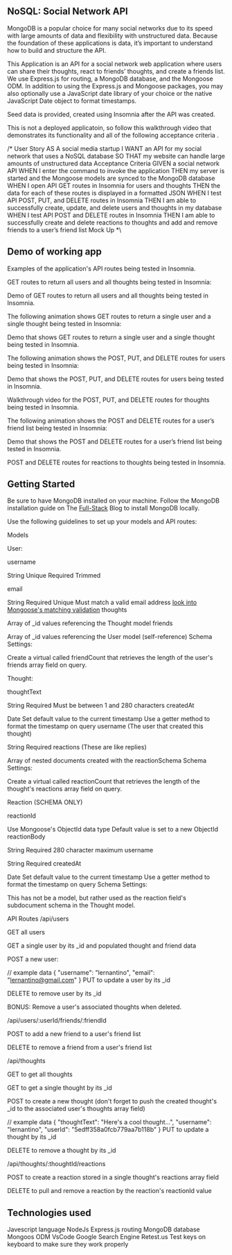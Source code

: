 ## NoSQL: Social Network API

MongoDB is a popular choice for many social networks due to its speed with large amounts of data and flexibility with unstructured data. Because the foundation of these applications is data, it’s important to understand how to build and structure the API.

This Application is an API for a social network web application where users can share their thoughts, react to friends’ thoughts, and create a friends list. We use Express.js for routing, a MongoDB database, and the Mongoose ODM. In addition to using the Express.js and Mongoose packages, you may also optionally use a JavaScript date library of your choice or the native JavaScript Date object to format timestamps.

Seed data is provided,  created using Insomnia after the API was created.

This is not a deployed applicatoin, so follow this walkthrough video that demonstrates its functionality and all of the following acceptance criteria . 

/*  User Story
AS A social media startup
I WANT an API for my social network that uses a NoSQL database
SO THAT my website can handle large amounts of unstructured data
Acceptance Criteria
GIVEN a social network API
WHEN I enter the command to invoke the application
THEN my server is started and the Mongoose models are synced to the MongoDB database
WHEN I open API GET routes in Insomnia for users and thoughts
THEN the data for each of these routes is displayed in a formatted JSON
WHEN I test API POST, PUT, and DELETE routes in Insomnia
THEN I am able to successfully create, update, and delete users and thoughts in my database
WHEN I test API POST and DELETE routes in Insomnia
THEN I am able to successfully create and delete reactions to thoughts and add and remove friends to a user’s friend list
Mock Up 
*\

## Demo of working app
Examples of the application's API routes being tested in Insomnia.



GET routes to return all users and all thoughts being tested in Insomnia:



Demo of GET routes to return all users and all thoughts being tested in Insomnia.



The following animation shows GET routes to return a single user and a single thought being tested in Insomnia:



Demo that shows GET routes to return a single user and a single thought being tested in Insomnia.



The following animation shows the POST, PUT, and DELETE routes for users being tested in Insomnia:



Demo that shows the POST, PUT, and DELETE routes for users being tested in Insomnia.



Walkthrough video for the POST, PUT, and DELETE routes for thoughts being tested in Insomnia.


The following animation shows the POST and DELETE routes for a user’s friend list being tested in Insomnia:



Demo that shows the POST and DELETE routes for a user’s friend list being tested in Insomnia.



POST and DELETE routes for reactions to thoughts being tested in Insomnia.

## Getting Started

Be sure to have MongoDB installed on your machine. Follow the MongoDB installation guide on The [Full-Stack](https://coding-boot-camp.github.io/full-stack/mongodb/how-to-install-mongodb) Blog to install MongoDB locally.

Use the following guidelines to set up your models and API routes:

Models

User:

username

String
Unique
Required
Trimmed

email

String
Required
Unique
Must match a valid email address [look into Mongoose's matching validation](https://mongoosejs.com/docs/validation.html)
thoughts

Array of _id values referencing the Thought model
friends

Array of _id values referencing the User model (self-reference)
Schema Settings:

Create a virtual called friendCount that retrieves the length of the user's friends array field on query.

Thought:

thoughtText

String
Required
Must be between 1 and 280 characters
createdAt

Date
Set default value to the current timestamp
Use a getter method to format the timestamp on query
username (The user that created this thought)

String
Required
reactions (These are like replies)

Array of nested documents created with the reactionSchema
Schema Settings:

Create a virtual called reactionCount that retrieves the length of the thought's reactions array field on query.

Reaction (SCHEMA ONLY)

reactionId

Use Mongoose's ObjectId data type
Default value is set to a new ObjectId
reactionBody

String
Required
280 character maximum
username

String
Required
createdAt

Date
Set default value to the current timestamp
Use a getter method to format the timestamp on query
Schema Settings:

This has not be a model, but rather used as the reaction field's subdocument schema in the Thought model.

API Routes
/api/users

GET all users

GET a single user by its _id and populated thought and friend data

POST a new user:

// example data
{
  "username": "lernantino",
  "email": "lernantino@gmail.com"
}
PUT to update a user by its _id

DELETE to remove user by its _id

BONUS: Remove a user's associated thoughts when deleted.

/api/users/:userId/friends/:friendId

POST to add a new friend to a user's friend list

DELETE to remove a friend from a user's friend list

/api/thoughts

GET to get all thoughts

GET to get a single thought by its _id

POST to create a new thought (don't forget to push the created thought's _id to the associated user's thoughts array field)

// example data
{
  "thoughtText": "Here's a cool thought...",
  "username": "lernantino",
  "userId": "5edff358a0fcb779aa7b118b"
}
PUT to update a thought by its _id

DELETE to remove a thought by its _id

/api/thoughts/:thoughtId/reactions

POST to create a reaction stored in a single thought's reactions array field

DELETE to pull and remove a reaction by the reaction's reactionId value

## Technologies used

Javescript language
NodeJs
Express.js routing
MongoDB database
Mongoos ODM
VsCode
Google Search Engine
Retest.us Test keys on keyboard to make sure they work properly

